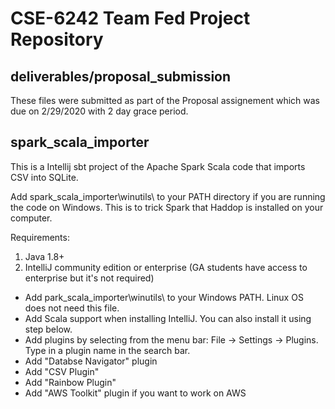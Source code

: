 # CSE-6242 Team Fed Project Repository

deliverables/proposal_submission
--------------------
These files were submitted as part of the Proposal assignement which was due on 2/29/2020 with 2 day grace period.

spark_scala_importer 
---------------------
This is a Intellij sbt project of the Apache Spark Scala code that imports CSV into SQLite.  

Add spark_scala_importer\winutils\ to your PATH directory if you are running the code on Windows. This is to trick Spark that Haddop is installed on your computer.

Requirements:
1. Java 1.8+
2. IntelliJ community edition or enterprise (GA students have access to enterprise but it's not required)
  * Add park_scala_importer\winutils\ to your Windows PATH. Linux OS does not need this file.
  * Add Scala support when installing IntelliJ. You can also install it using step below.
  * Add plugins by selecting from the menu bar: File -> Settings -> Plugins. Type in a plugin name in the search bar.
  * Add "Databse Navigator" plugin
  * Add "CSV Plugin"
  * Add "Rainbow Plugin"
  * Add "AWS Toolkit" plugin if you want to work on AWS
  
  
  
  

